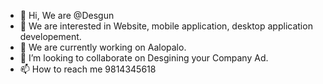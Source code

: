- 👋 Hi, We are @Desgun
- 👀 We are interested in Website, mobile application, desktop application developement.
- 🌱 We are currently working on Aalopalo.
- 💞️ I’m looking to collaborate on Desgining your Company Ad.
- 📫 How to reach me 9814345618

<!---
pxdesgun/pxdesgun is a ✨ special ✨ repository because its `README.md` (this file) appears on your GitHub profile.
You can click the Preview link to take a look at your changes.
--->
